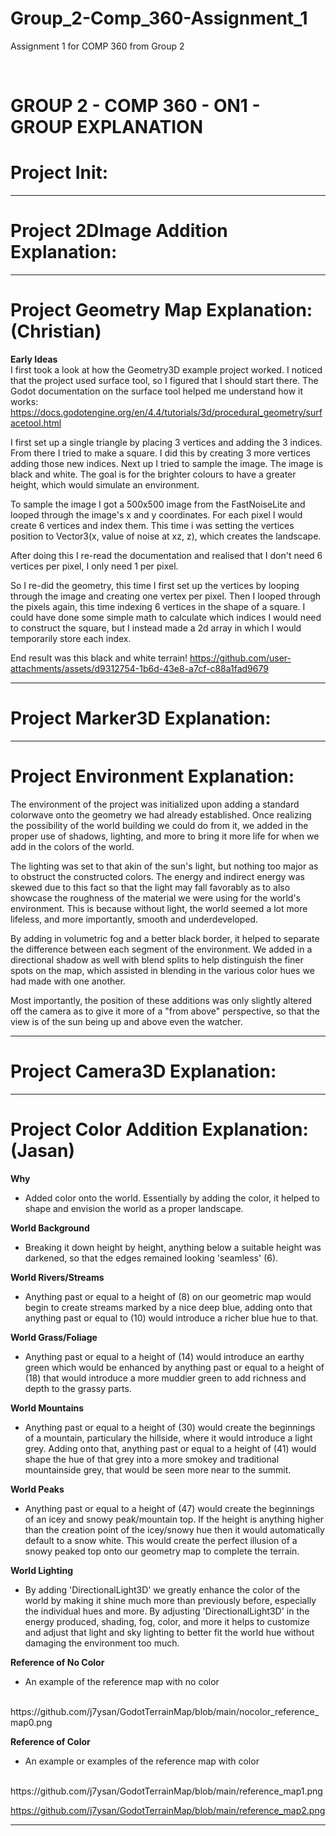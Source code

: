 # Group_2-Comp_360-Assignment_1
Assignment 1 for COMP 360 from Group 2

<br>

# GROUP 2 - COMP 360 - ON1 - GROUP EXPLANATION
# Project Init:

---------------------------------------------------------
# Project 2DImage Addition Explanation:

---------------------------------------------------------
# Project Geometry Map Explanation:(Christian)
**Early Ideas**
<br>
I first took a look at how the Geometry3D example project worked. I noticed that the project used surface tool, so I figured that I should start there.
The Godot documentation on the surface tool helped me understand how it works:
https://docs.godotengine.org/en/4.4/tutorials/3d/procedural_geometry/surfacetool.html

I first set up a single triangle by placing 3 vertices and adding the 3 indices. From there I tried to make a square. I did this by creating 3 more vertices adding those new indices.
Next up I tried to sample the image. The image is black and white. The goal is for the brighter colours to have a greater height, which would simulate an environment.

To sample the image I got a 500x500 image from the FastNoiseLite and looped through the image's x and y coordinates. For each pixel I would create 6 vertices and index them.
This time i was setting the vertices position to Vector3(x, value of noise at xz, z), which creates the landscape.

After doing this I re-read the documentation and realised that I don't need 6 vertices per pixel, I only need 1 per pixel.

So I re-did the geometry, this time I first set up the vertices by looping through the image and creating one vertex per pixel.
Then I looped through the pixels again, this time indexing 6 vertices in the shape of a square.
I could have done some simple math to calculate which indices I would need to construct the square, but I instead made a 2d array in which I would temporarily store each index.

End result was this black and white terrain!
https://github.com/user-attachments/assets/d9312754-1b6d-43e8-a7cf-c88a1fad9679

---------------------------------------------------------
# Project Marker3D Explanation:

---------------------------------------------------------
# Project Environment Explanation:
The environment of the project was initialized upon adding a standard colorwave onto the geometry we 
had already established. Once realizing the possibility of the world building we could do from it, we added
in the proper use of shadows, lighting, and more to bring it more life for when we add in the colors of the world.

The lighting was set to that akin of the sun's light, but nothing too major as to obstruct the constructed colors.
The energy and indirect energy was skewed due to this fact so that the light may fall favorably as to also showcase
the roughness of the material we were using for the world's environment. This is because without light, the world seemed
a lot more lifeless, and more importantly, smooth and underdeveloped. 

By adding in volumetric fog and a better black border, it helped to separate the difference between each segment of the 
environment. We added in a directional shadow as well with blend splits to help distinguish the finer spots on the map, 
which assisted in blending in the various color hues we had made with one another. 

Most importantly, the position of these additions was only slightly altered off the camera as to give it more of a
"from above" perspective, so that the view is of the sun being up and above even the watcher.

---------------------------------------------------------
# Project Camera3D Explanation:

---------------------------------------------------------
# Project Color Addition Explanation: (Jasan)
**Why**
<br>
- Added color onto the world. Essentially by adding the color, it helped
to shape and envision the world as a proper landscape. 

**World Background**
<br>
- Breaking it down height by height, anything below a suitable height was darkened, so that
the edges remained looking 'seamless' (6). 

**World Rivers/Streams**
<br>
- Anything past or equal to a height of (8) on our geometric map would begin to create streams marked by a nice deep blue,
adding onto that anything past or equal to (10) would introduce a richer blue hue to that.

**World Grass/Foliage**
<br>
- Anything past or equal to a height of (14) would introduce an earthy green which would be enhanced 
by anything past or equal to a height of (18) that would introduce a more muddier green to add richness and
depth to the grassy parts.

**World Mountains**
<br>
- Anything past or equal to a height of (30) would create the beginnings of a mountain, particulary the hillside,
where it would introduce a light grey. Adding onto that, anything past or equal to a height of (41) would shape
the hue of that grey into a more smokey and traditional mountainside grey, that would be seen more near to the summit.

**World Peaks**
<br>
- Anything past or equal to a height of (47) would create the beginnings of an icey and snowy peak/mountain top. 
If the height is anything higher than the creation point of the icey/snowy hue then it would automatically default
to a snow white. This would create the perfect illusion of a snowy peaked top onto our geometry map to complete the terrain.

**World Lighting**
<br>
- By adding 'DirectionalLight3D' we greatly enhance the color of the world by making it shine much more than previously before, 
especially the individual hues and more. By adjusting 'DirectionalLight3D' in the energy produced, shading, fog, color, and more 
it helps to customize and adjust that light and sky lighting to better fit the world hue without damaging the environment too much.

**Reference of No Color**
<br> 
- An example of the reference map with no color
<br>
https://github.com/j7ysan/GodotTerrainMap/blob/main/nocolor_reference_map0.png


**Reference of Color**
<br> 
- An example or examples of the reference map with color
<br>
https://github.com/j7ysan/GodotTerrainMap/blob/main/reference_map1.png

https://github.com/j7ysan/GodotTerrainMap/blob/main/reference_map2.png

---------------------------------------------------------
